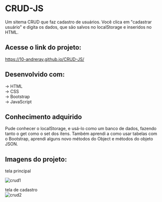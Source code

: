 # CRUD-JS
Um sitema CRUD que faz cadastro de usuários. Você clica em "cadastrar usuário" e digita os dados, que são salvos no localStorage e inseridos no HTML.

## Acesse o link do projeto:
https://10-andreray.github.io/CRUD-JS/

## Desenvolvido com:
-> HTML </br>
-> CSS </br>
-> Bootstrap </br>
-> JavaScript </br>

## Conhecimento adquirido
Pude conhecer o localStorage, e usá-lo como um banco de dados, fazendo tanto o get como o set dos itens.
Também aprendi a como usar tabelas com o Bootstrap, aprendi alguns novo métodos do Object e métodos do objeto JSON.

## Imagens do projeto:
tela principal
</br>

![crud1](https://user-images.githubusercontent.com/81325811/167513160-02fc4181-c3f2-41ac-8bde-3da7996fa934.png)

tela de cadastro
</br>
![crud2](https://user-images.githubusercontent.com/81325811/167513183-27e80049-dddf-4ce0-8779-305be676419f.png)
